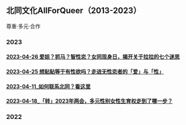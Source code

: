 ## 北同文化AllForQueer（2013-2023）
尊重·多元·合作

### 2023

#### [2023-04-26 爱姐？抓马？智性恋？女同现身日，揭开关于拉拉的七个迷思](https://allforqueer.github.io/2023/2023-04-26_爱姐？抓马？智性恋？女同现身日，揭开关于拉拉的七个迷思.html)
#### [2023-04-25 想贴贴等于有性欲吗？走进无性恋者的「爱」与「性」](https://allforqueer.github.io/2023/2023-04-25_想贴贴等于有性欲吗？走进无性恋者的「爱」与「性」.html)
#### [2023-04-11_如何联系北同？看这里](https://allforqueer.github.io/2023/2023-04-11_如何联系北同？看这里.html)
#### [2023-04-18_「转」2023年两会，多元性别女性生育权走到了哪一步？](https://allforqueer.github.io/2023/2023-04-18_「转」2023年两会，多元性别女性生育权走到了哪一步？.html)

### 2022


